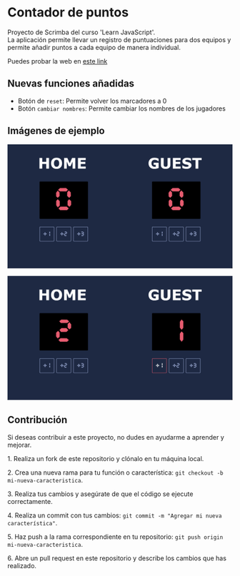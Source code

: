 # Contador de puntos

Proyecto de Scrimba del curso 'Learn JavaScript'.  
La aplicación permite llevar un registro de puntuaciones para dos equipos y permite añadir puntos a cada equipo de manera individual.

Puedes probar la web en [este link](https://contador-puntos.netlify.app/)

## Nuevas funciones añadidas
- Botón de `reset`: Permite volver los marcadores a 0
- Botón `cambiar nombres`: Permite cambiar los nombres de los jugadores

## Imágenes de ejemplo


![Imagen ejemplo menú contador](img/contador-ejemplo-1.png)





![Imagen ejemplo menú contador con números](img/contador-ejemplo-2.png)


## Contribución

Si deseas contribuir a este proyecto, no dudes en ayudarme a aprender y mejorar.

1\. Realiza un fork de este repositorio y clónalo en tu máquina local.

2\. Crea una nueva rama para tu función o característica: `git checkout -b mi-nueva-caracteristica`.

3\. Realiza tus cambios y asegúrate de que el código se ejecute correctamente.

4\. Realiza un commit con tus cambios: `git commit -m "Agregar mi nueva característica"`.

5\. Haz push a la rama correspondiente en tu repositorio: `git push origin mi-nueva-caracteristica`.

6\. Abre un pull request en este repositorio y describe los cambios que has realizado.
